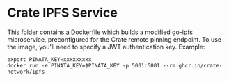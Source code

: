 # Crate IPFS Service

This folder contains a Dockerfile which builds a modified go-ipfs microservice, preconfigured for the Crate remote pinning endpoint. To use the image, you'll need to specify a JWT authentication key. Example:

```
export PINATA_KEY=xxxxxxxxx
docker run -e PINATA_KEY=$PINATA_KEY -p 5001:5001 --rm ghcr.io/crate-network/ipfs
```